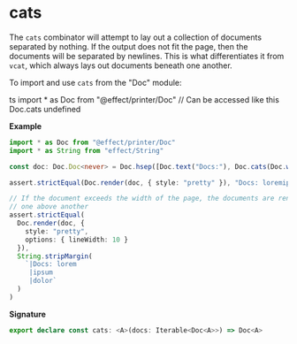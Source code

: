 # cats

The `cats` combinator will attempt to lay out a collection of documents
separated by nothing. If the output does not fit the page, then the documents
will be separated by newlines. This is what differentiates it from `vcat`,
which always lays out documents beneath one another.

To import and use `cats` from the "Doc" module:

ts
import \* as Doc from "@effect/printer/Doc"
// Can be accessed like this
Doc.cats
undefined

**Example**

```ts
import * as Doc from "@effect/printer/Doc"
import * as String from "effect/String"

const doc: Doc.Doc<never> = Doc.hsep([Doc.text("Docs:"), Doc.cats(Doc.words("lorem ipsum dolor"))])

assert.strictEqual(Doc.render(doc, { style: "pretty" }), "Docs: loremipsumdolor")

// If the document exceeds the width of the page, the documents are rendered
// one above another
assert.strictEqual(
  Doc.render(doc, {
    style: "pretty",
    options: { lineWidth: 10 }
  }),
  String.stripMargin(
    `|Docs: lorem
     |ipsum
     |dolor`
  )
)
```

**Signature**

```ts
export declare const cats: <A>(docs: Iterable<Doc<A>>) => Doc<A>
```
